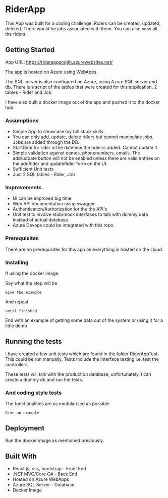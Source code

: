 # RiderApp

This App was built for a coding challenge. Riders can be created, updated, deleted. There would be jobs associated with them. You can also view all the riders. 

## Getting Started

App URL: https://riderappprajith.azurewebsites.net/

The app is hosted on Azure using WebApps.

The SQL server is also configured on Azure, using Azure SQL server and db. There is a script of the tables that were created for this application. 2 tables - Rider and Job

I have also built a docker image out of the app and pushed it to the docker hub.

### Assumptions

* Simple App to showcase my full stack skills.
* You can only add, update, delete riders but cannot manipulate jobs. Jobs are added through the DB.
* StartDate for rider is the datetime the rider is added. Cannot update it.
* Simple validation against names, phonenumbers, emails. The add/udpate button will not be enabled unless there are valid entries on the addRider and updateRider form on the UI.
* Sufficient Unit tests
* Just 2 SQL tables - Rider, Job

### Improvements

* UI can be improved big time.
* Web API documentation using swagger
* Authentication/Authorization for the the API's
* Unit test to involve stub/mock interfaces to talk with dummy data instead of actual database.
* Azure Devops could be integrated with this repo.

### Prerequisites

There are no prerequisites for this app as everything is hosted on the cloud. 

### Installing

If using the docker image.

Say what the step will be

```
Give the example
```

And repeat

```
until finished
```

End with an example of getting some data out of the system or using it for a little demo

## Running the tests

I have created a few unit tests which are found in the folder RiderAppTest. This could be run manually. Tests include the interface testing i.e. test the controllers. 

These tests will talk with the production database, unfortunately. I can create a dummy db and run the tests.


### And coding style tests

The functionalities are as modularized as possible.

```
Give an example
```

## Deployment

Run the docker image as mentioned previously. 

## Built With

* React.js, css, bootstrap - Front End 
* .NET MVC/Core C# - Back End
* Hosted on Azure WebApps
* Azure SQL Server - Database
* Docker Image
